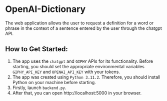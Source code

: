 # OpenAI-Dictionary
The web application allows the user to request a definition for a word or phrase in the context of a sentence entered by the user through the chatgpt API.

## How to Get Started:
1. The app uses the `chatgpt` and `GIPHY` APIs for its functionality. Before starting, you should set the appropriate environmental variables `GIPHY_API_KEY` and `OPENAI_API_KEY` with your tokens.
2. The app was created using `Python 3.11.2`. Therefore, you should install Python on your machine before starting.
3. Firstly, launch `backend.py`.
4. After that, you can open http://localhost:5000 in your browser.
